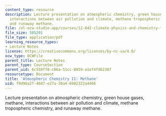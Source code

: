 ```yaml
---
content_type: resource
description: Lecture presentation on atmospheric chemistry, green house gases, methane,
  interactions between air pollution and climate, methane tropospheric chemistry,
  and runaway methane.
file: /ol-ocw-studio-app/courses/12-842-climate-physics-and-chemistry-fall-2008/f9d96a2f4847e27a30a46902322a4466_part5_lec2.pdf
file_size: 585201
file_type: application/pdf
learning_resource_types:
- Lecture Notes
license: https://creativecommons.org/licenses/by-nc-sa/4.0/
ocw_type: OCWFile
parent_title: Lecture Notes
parent_type: CourseSection
parent_uid: 6c559ff8-c06a-51cc-8959-a1ef4fd6238f
resourcetype: Document
title: 'Atmospheric Chemistry II: Methane'
uid: f9d96a2f-4847-e27a-30a4-6902322a4466
---
```

Lecture presentation on atmospheric chemistry, green house gases, methane, interactions between air pollution and climate, methane tropospheric chemistry, and runaway methane.